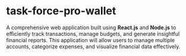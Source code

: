 # task-force-pro-wallet

A comprehensive web application built using **React.js** and **Node.js** to efficiently track transactions, manage budgets, and generate insightful financial reports. This application will allow users to manage multiple accounts, categorize expenses, and visualize financial data effectively.
